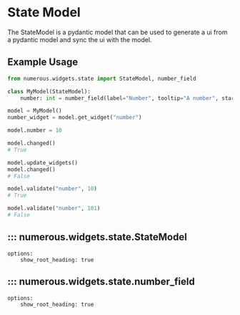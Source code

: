 # State Model

The StateModel is a pydantic model that can be used to generate a ui from a pydantic model and sync the ui with the model.

## Example Usage

```python
from numerous.widgets.state import StateModel, number_field

class MyModel(StateModel):
    number: int = number_field(label="Number", tooltip="A number", start=0, stop=100, default=0, multiple_of=1)

model = MyModel()
number_widget = model.get_widget("number")

model.number = 10

model.changed()
# True

model.update_widgets()
model.changed()
# False

model.validate("number", 10)
# True

model.validate("number", 101)
# False
```

## ::: numerous.widgets.state.StateModel
    options:
        show_root_heading: true

## ::: numerous.widgets.state.number_field
    options:
        show_root_heading: true

